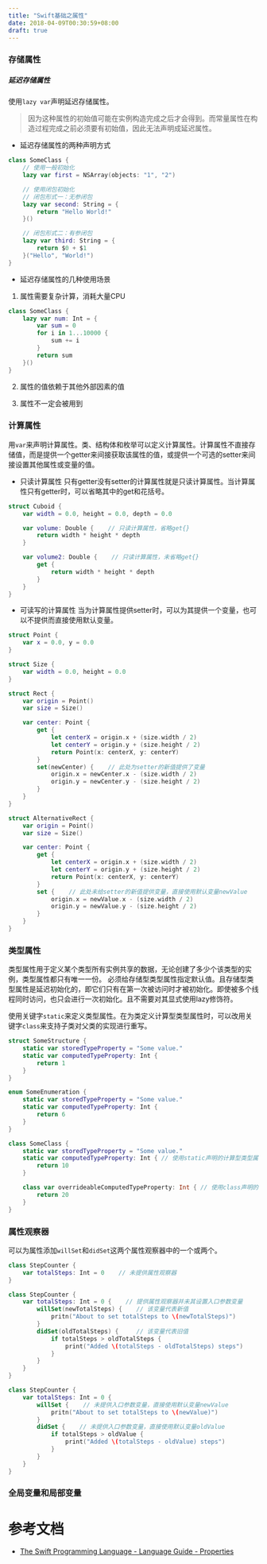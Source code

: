 ```yaml
---
title: "Swift基础之属性"
date: 2018-04-09T00:30:59+08:00
draft: true
---
```


### 存储属性

##### 延迟存储属性
使用`lazy var`声明延迟存储属性。
> 因为这种属性的初始值可能在实例构造完成之后才会得到。而常量属性在构造过程完成之前必须要有初始值，因此无法声明成延迟属性。

* 延迟存储属性的两种声明方式
```swift
class SomeClass {
    // 使用一般初始化
    lazy var first = NSArray(objects: "1", "2")

    // 使用闭包初始化
    // 闭包形式一：无参闭包
    lazy var second: String = {
        return "Hello World!"
    }()

    // 闭包形式二：有参闭包
    lazy var third: String = {
        return $0 + $1
    }("Hello", "World!")
}
```

* 延迟存储属性的几种使用场景

1. 属性需要复杂计算，消耗大量CPU
```swift
class SomeClass {
    lazy var num: Int = {
        var sum = 0
        for i in 1...10000 {
            sum += i
        }
        return sum
    }()
}
```

2. 属性的值依赖于其他外部因素的值

3. 属性不一定会被用到

### 计算属性
用`var`来声明计算属性。类、结构体和枚举可以定义计算属性。计算属性不直接存储值，而是提供一个getter来间接获取该属性的值，或提供一个可选的setter来间接设置其他属性或变量的值。

* 只读计算属性
只有getter没有setter的计算属性就是只读计算属性。当计算属性只有getter时，可以省略其中的get和花括号。

```swift
struct Cuboid {
    var width = 0.0, height = 0.0, depth = 0.0

    var volume: Double {    // 只读计算属性，省略get{}
        return width * height * depth
    }

    var volume2: Double {    // 只读计算属性，未省略get{}
        get {
            return width * height * depth
        }
    }
}
```

* 可读写的计算属性
当为计算属性提供setter时，可以为其提供一个变量，也可以不提供而直接使用默认变量。

```swift
struct Point {
    var x = 0.0, y = 0.0
}

struct Size {
    var width = 0.0, height = 0.0
}

struct Rect {
    var origin = Point()
    var size = Size()

    var center: Point {
        get {
            let centerX = origin.x + (size.width / 2)
            let centerY = origin.y + (size.height / 2)
            return Point(x: centerX, y: centerY)
        }
        set(newCenter) {    // 此处为setter的新值提供了变量
            origin.x = newCenter.x - (size.width / 2)
            origin.y = newCenter.y - (size.height / 2)
        }
    }
}

struct AlternativeRect {
    var origin = Point()
    var size = Size()

    var center: Point {
        get {
            let centerX = origin.x + (size.width / 2)
            let centerY = origin.y + (size.height / 2)
            return Point(x: centerX, y: centerY)
        }
        set {    // 此处未给setter的新值提供变量，直接使用默认变量newValue
            origin.x = newValue.x - (size.width / 2)
            origin.y = newValue.y - (size.height / 2)
        }
    }
}
```

### 类型属性

类型属性用于定义某个类型所有实例共享的数据，无论创建了多少个该类型的实例，类型属性都只有唯一一份。
必须给存储型类型属性指定默认值。且存储型类型属性是延迟初始化的，即它们只有在第一次被访问时才被初始化。即使被多个线程同时访问，也只会进行一次初始化。且不需要对其显式使用lazy修饰符。

使用关键字`static`来定义类型属性。在为类定义计算型类型属性时，可以改用关键字`class`来支持子类对父类的实现进行重写。

```swift
struct SomeStructure {
    static var storedTypeProperty = "Some value."
    static var computedTypeProperty: Int {
        return 1
    }
}

enum SomeEnumeration {
    static var storedTypeProperty = "Some value."
    static var computedTypeProperty: Int {
        return 6 
    }
}

class SomeClass {
    static var storedTypeProperty = "Some value."
    static var computedTypeProperty: Int { // 使用static声明的计算型类型属性
        return 10
    }

    class var overrideableComputedTypeProperty: Int { // 使用class声明的计算型类型属性
        return 20
    }
}
```

### 属性观察器
可以为属性添加`willSet`和`didSet`这两个属性观察器中的一个或两个。

```swift
class StepCounter {
    var totalSteps: Int = 0    // 未提供属性观察器
}

class StepCounter {
    var totalSteps: Int = 0 {    // 提供属性观察器并未其设置入口参数变量
        willSet(newTotalSteps) {    // 该变量代表新值
            pritn("About to set totalSteps to \(newTotalSteps)")
        }
        didSet(oldTotalSteps) {     // 该变量代表旧值
            if totalSteps > oldTotalSteps {
                print("Added \(totalSteps - oldTotalSteps) steps")
            }
        }
    }
}

class StepCounter {
    var totalSteps: Int = 0 {
        willSet {    // 未提供入口参数变量，直接使用默认变量newValue
            pritn("About to set totalSteps to \(newValue)")
        }
        didSet {    // 未提供入口参数变量，直接使用默认变量oldValue
            if totalSteps > oldValue {
                print("Added \(totalSteps - oldValue) steps")
            }
        }
    }
}
```

### 全局变量和局部变量

# 参考文档
- [The Swift Programming Language - Language Guide - Properties][swift-properties]

[swift-properties]: https://developer.apple.com/library/content/documentation/Swift/Conceptual/Swift_Programming_Language/Properties.html
